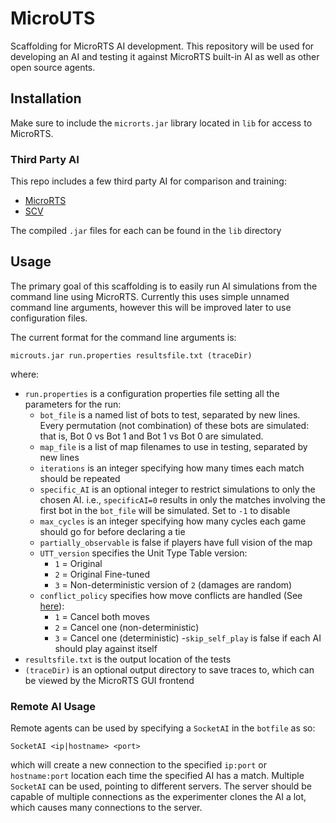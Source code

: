 # MicroUTS

Scaffolding for MicroRTS AI development. This repository will be used for developing an AI and testing it against MicroRTS built-in AI as well as other open source agents.

## Installation

Make sure to include the `microrts.jar` library located in `lib` for access to MicroRTS.

### Third Party AI

This repo includes a few third party AI for comparison and training:

- [MicroRTS](https://github.com/nbarriga/microRTSbot)
- [SCV](https://github.com/rubensolv/SCV)

The compiled `.jar` files for each can be found in the `lib` directory

## Usage

The primary goal of this scaffolding is to easily run AI simulations from the command line using MicroRTS. Currently this uses simple unnamed command line arguments, however this will be improved later to use configuration files.

The current format for the command line arguments is:

`microuts.jar run.properties resultsfile.txt (traceDir)`

where:

- `run.properties` is a configuration properties file setting all the parameters for the run:
  - `bot_file` is a named list of bots to test, separated by new lines. Every permutation (not combination) of these bots are simulated: that is, Bot 0 vs Bot 1 and Bot 1 vs Bot 0 are simulated.
  - `map_file` is a list of map filenames to use in testing, separated by new lines
  - `iterations` is an integer specifying how many times each match should be repeated
  - `specific_AI` is an optional integer to restrict simulations to only the chosen AI. i.e., `specificAI=0` results in only the matches involving the first bot in the `bot_file` will be simulated. Set to `-1` to disable
  - `max_cycles` is an integer specifying how many cycles each game should go for before declaring a tie
  - `partially_observable` is false if players have full vision of the map
  - `UTT_version` specifies the Unit Type Table version:
    - `1` = Original
    - `2` = Original Fine-tuned
    - `3` = Non-deterministic version of `2` (damages are random)
  - `conflict_policy` specifies how move conflicts are handled (See [here](https://github.com/santiontanon/microrts/wiki/Game-Definition#actions)):
    - `1` = Cancel both moves
    - `2` = Cancel one (non-deterministic)
    - `3` = Cancel one (deterministic)
  -`skip_self_play` is false if each AI should play against itself
- `resultsfile.txt` is the output location of the tests
- `(traceDir)` is an optional output directory to save traces to, which can be viewed by the MicroRTS GUI frontend

### Remote AI Usage

Remote agents can be used by specifying a `SocketAI` in the `botfile` as so:

`SocketAI <ip|hostname> <port>`

which will create a new connection to the specified `ip:port` or `hostname:port` location each time the specified AI has a match. Multiple `SocketAI` can be used, pointing to different servers. The server should be capable of multiple connections as the experimenter clones the AI a lot, which causes many connections to the server.